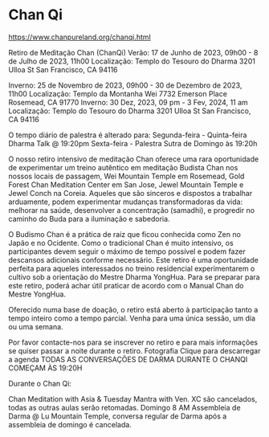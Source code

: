 # Chan Qi

https://www.chanpureland.org/chanqi.html


Retiro de Meditação Chan (ChanQi)
Verão:    17 de Junho de 2023, 09h00 - 8 de Julho de 2023, 11h00
Localização: Templo do Tesouro do Dharma 3201 Ulloa St San Francisco, CA 94116

Inverno:    25 de Novembro de 2023, 09h00 - 30 de Dezembro de 2023, 11h00
Localização: Templo da Montanha Wei 7732 Emerson Place Rosemead, CA 91770
Inverno:    30 Dez, 2023, 09 pm - 3 Fev, 2024, 11 am
Localização: Templo do Tesouro do Dharma 3201 Ulloa St San Francisco, CA 94116

O tempo diário de palestra é alterado para:
Segunda-feira - Quinta-feira Dharma Talk @ 19:20pm
Sexta-feira - Palestra Sutra de Domingo às 19:20h

O nosso retiro intensivo de meditação Chan oferece uma rara oportunidade de experimentar um treino autêntico em meditação Budista Chan nos nossos locais de passagem, Wei Mountain Temple em Rosemead, Gold Forest Chan Meditation Center em San Jose, Jewel Mountain Temple e Jewel Conch na Coreia. Aqueles que são sinceros e dispostos a trabalhar arduamente, podem experimentar mudanças transformadoras da vida: melhorar na saúde, desenvolver a concentração (samadhi), e progredir no caminho do Buda para a iluminação e sabedoria.

O Budismo Chan é a prática de raiz que ficou conhecida como Zen no Japão e no Ocidente. Como o tradicional Chan é muito intensivo, os participantes devem seguir o máximo de tempo possível e podem fazer descansos adicionais conforme necessário.
Este retiro é uma oportunidade perfeita para aqueles interessados no treino residencial experimentarem o cultivo sob a orientação do Mestre Dharma YongHua. Para se preparar para este retiro, poderá achar útil praticar de acordo com o Manual Chan do Mestre YongHua.

Oferecido numa base de doação, o retiro está aberto à participação tanto a tempo inteiro como a tempo parcial. Venha para uma única sessão, um dia ou uma semana.

Por favor contacte-nos para se inscrever no retiro e para mais informações se quiser passar a noite durante o retiro.
Fotografia
Clique para descarregar a agenda
TODAS AS CONVERSAÇÕES DE DARMA DURANTE O CHANQI COMEÇAM ÀS 19:20H

Durante o Chan Qi:

Chan Meditation with Asia & Tuesday Mantra with Ven. XC são cancelados, todas as outras aulas serão retomadas.
Domingo 8 AM Assembleia de Darma @ Lu Mountain Temple, conversa regular de Darma após a assembleia de domingo é cancelada.